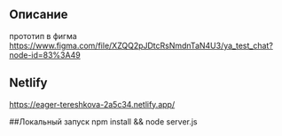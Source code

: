 

## Описание
прототип в фигма https://www.figma.com/file/XZQQ2pJDtcRsNmdnTaN4U3/ya_test_chat?node-id=83%3A49

## Netlify
https://eager-tereshkova-2a5c34.netlify.app/

##Локальный запуск
npm install && node server.js
